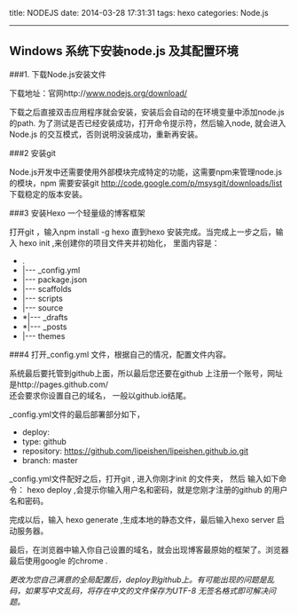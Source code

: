 title: NODEJS
date: 2014-03-28 17:31:31
tags: hexo
categories: Node.js

---
 <!--more-->
 ##    Windows 系统下安装node.js 及其配置环境
 
   
     
###1.	下载Node.js安装文件  

 下载地址：官网http://www.nodejs.org/download/     
 
  
下载之后直接双击应用程序就会安装，安装后会自动的在环境变量中添加node.js的path.
为了测试是否已经安装成功，打开命令提示符，然后输入node, 就会进入Node.js 的交互模式，否则说明没装成功，重新再安装。

   

###2 安装git


  Node.js开发中还需要使用外部模块完成特定的功能，这需要npm来管理node.js 的模块，npm 需要安装git  http://code.google.com/p/msysgit/downloads/list  下载稳定的版本安装。
  

###3  安装Hexo 一个轻量级的博客框架


  打开git  ，输入npm install -g hexo  直到hexo 安装完成。当完成上一步之后，输入 hexo init <folder>,来创建你的项目文件夹并初始化， 里面内容是：

   + .
   + |--- _config.yml
   + |--- package.json
   + |--- scaffolds
   + |--- scripts
   + |--- source
   +   *|--- _drafts
   +   *|--- _posts
   + |--- themes


###4  打开_config.yml 文件，根据自己的情况，配置文件内容。

  系统最后要托管到github上面，所以最后您还要在github 上注册一个账号，网址是http://pages.github.com/  
   还会要求你设置自己的域名， 一般以github.io结尾。
  

_config.yml文件的最后部署部分如下，

+ deploy:
 + type:   github 
 + repository: https://github.com/lipeishen/lipeishen.github.io.git
 + branch:    master
  
  
_config.yml文件配好之后，打开git ,  进入你刚才init 的文件夹， 然后 输入如下命令： hexo deploy  ,会提示你输入用户名和密码，就是您刚才注册的github 的用户名和密码。


完成以后，输入 hexo generate ,生成本地的静态文件，最后输入hexo server 启动服务器。

最后，在浏览器中输入你自己设置的域名，就会出现博客最原始的框架了。浏览器最后使用google 的chrome .

*更改为您自己满意的全局配置后，deploy到github上。有可能出现的问题是乱码，如果写中文乱码，将存在中文的文件保存为UTF-8 无签名格式即可解决问题。*